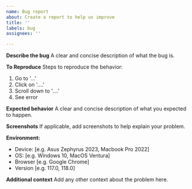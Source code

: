 ```yaml
---
name: Bug report
about: Create a report to help us improve
title: ''
labels: bug
assignees: ''

---
```


**Describe the bug**
A clear and concise description of what the bug is.

**To Reproduce**
Steps to reproduce the behavior:
1. Go to '...'
2. Click on '....'
3. Scroll down to '....'
4. See error

**Expected behavior**
A clear and concise description of what you expected to happen.

**Screenshots**
If applicable, add screenshots to help explain your problem.

**Environment:**
 - Device: [e.g. Asus Zephyrus 2023, Macbook Pro 2022]
 - OS: [e.g. Windows 10, MacOS Ventura]
 - Browser [e.g. Google Chrome]
 - Version [e.g. 117.0, 118.0]

**Additional context**
Add any other context about the problem here.
